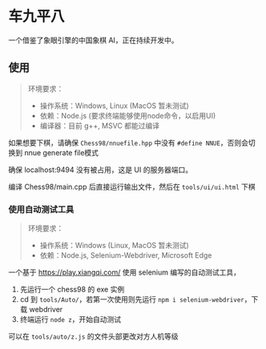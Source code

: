 # 车九平八

一个借鉴了象眼引擎的中国象棋 AI，正在持续开发中。

## 使用

> 环境要求：
> - 操作系统：Windows, Linux (MacOS 暂未测试)
> - 依赖：Node.js (要求终端能够使用node命令，以启用UI)
> - 编译器：目前 g++, MSVC 都能过编译

如果想要下棋，请确保 `Chess98/nnuefile.hpp` 中没有 `#define NNUE`，否则会切换到 nnue generate file模式

确保 localhost:9494 没有被占用，这是 UI 的服务器端口。

编译 Chess98/main.cpp 后直接运行输出文件，然后在 `tools/ui/ui.html` 下棋

### 使用自动测试工具

> 环境要求：
> - 操作系统：Windows (Linux, MacOS 暂未测试)
> - 依赖：Node.js, Selenium-Webdriver, Microsoft Edge

一个基于 https://play.xiangqi.com/ 使用 selenium 编写的自动测试工具，

1. 先运行一个 chess98 的 exe 实例
2. cd 到 `tools/Auto/`，若第一次使用则先运行 `npm i selenium-webdriver`，下载 webdriver
3. 终端运行 `node z`，开始自动测试

可以在 `tools/auto/z.js` 的文件头部更改对方人机等级
